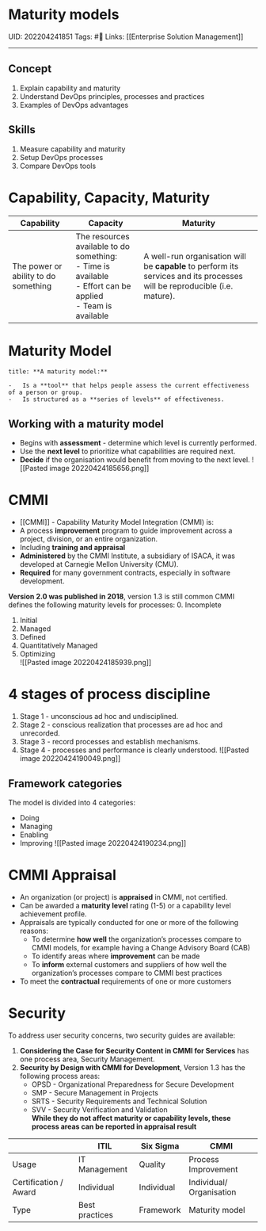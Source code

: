 # Maturity models
UID: 202204241851
Tags: #🌲 
Links: [[Enterprise Solution Management]]

-----
## Concept
1. Explain capability and maturity
2. Understand DevOps principles, processes and practices
3. Examples of DevOps advantages

## Skills
1. Measure capability and maturity
2. Setup DevOps processes
3. Compare DevOps tools

# Capability, Capacity, Maturity
| Capability                           | Capacity                                                                                                              | Maturity                                                                                                                  |
| ------------------------------------ | --------------------------------------------------------------------------------------------------------------------- | ------------------------------------------------------------------------------------------------------------------------- |
| The power or ability to do something | The resources available to do something:<br/>- Time is available <br/>- Effort can be applied<br/>- Team is available | A well-run organisation will be **capable** to perform its services and its processes will be reproducible (i.e. mature). |

# Maturity Model
```ad-abstract
title: **A maturity model:**

-   Is a **tool** that helps people assess the current effectiveness of a person or group.
-   Is structured as a **series of levels** of effectiveness.

```
## Working with a maturity model
-   Begins with **assessment** - determine which level is currently performed. 
-   Use the **next level** to prioritize what capabilities are required next. 
-   **Decide** if the organisation would benefit from moving to the next level.
![[Pasted image 20220424185656.png]]
# CMMI
-   [[CMMI]] - Capability Maturity Model Integration (CMMI) is:
-   A process **improvement** program to guide improvement across a project, division, or an entire organization.
-   Including **training and appraisal**
-   **Administered** by the CMMI Institute, a subsidiary of ISACA, it was developed at Carnegie Mellon University (CMU). 
-   **Required** for many government contracts, especially in software development.

**Version 2.0 was published in 2018**, version 1.3 is still common
CMMI defines the following maturity levels for processes: 
0. Incomplete
1. Initial
2. Managed
3. Defined
4. Quantitatively Managed
5. Optimizing  
![[Pasted image 20220424185939.png]]

# 4 stages of process discipline
1. Stage 1 - unconscious ad hoc and undisciplined.
2. Stage 2 - conscious realization that processes are ad hoc and unrecorded.
3. Stage 3 - record processes and establish mechanisms.
4. Stage 4 - processes and performance is clearly understood.
![[Pasted image 20220424190049.png]]

## Framework categories
The model is divided into 4 categories:
-   Doing
-   Managing
-   Enabling
-   Improving
 ![[Pasted image 20220424190234.png]]

# CMMI Appraisal
-   An organization (or project) is **appraised** in CMMI, not certified.
-   Can be awarded a **maturity level** rating (1-5) or a capability level achievement profile.
-   Appraisals are typically conducted for one or more of the following reasons:
	-   To determine **how well** the organization’s processes compare to CMMI models, for example having a Change Advisory Board (CAB) 
	-   To identify areas where **improvement** can be made
	-   To **inform** external customers and suppliers of how well the organization’s processes compare to CMMI best practices
-   To meet the **contractual** requirements of one or more customers

# Security
To address user security concerns, two security guides are available:
1.  **Considering the Case for Security Content in CMMI for Services** has one process area, Security Management.
2.  **Security by Design with CMMI for Development**, Version 1.3 has the following process areas:
	-   OPSD - Organizational Preparedness for Secure Development
	-   SMP - Secure Management in Projects
	-   SRTS - Security Requirements and Technical Solution
	-   SVV - Security Verification and Validation  
**While they do not affect maturity or capability levels, these process areas can be reported in appraisal result**

|                       | ITIL           | Six Sigma  | CMMI                     |
| --------------------- | -------------- | ---------- | ------------------------ |
| Usage                 | IT Management  | Quality    | Process Improvement      |
| Certification / Award | Individual     | Individual | Individual/ Organisation |
| Type                  | Best practices | Framework  | Maturity model           |

